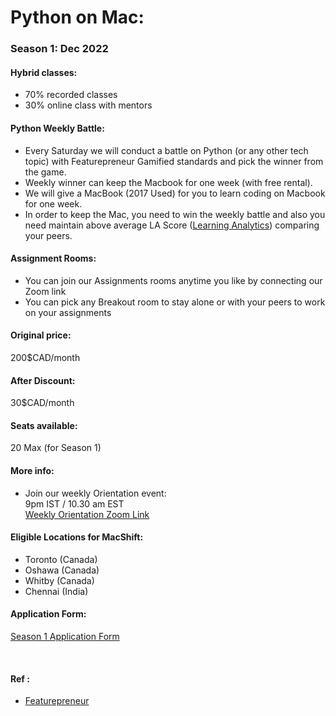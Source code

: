 # Python on Mac: 

### Season 1: Dec 2022



#### Hybrid classes:
- 70% recorded classes
- 30% online class with mentors

#### Python Weekly Battle:
- Every Saturday we will conduct a battle on Python (or any other tech topic) with Featurepreneur Gamified standards and pick the winner from the game. 
- Weekly winner can keep the Macbook for one week (with free rental). 
- We will give a MacBook (2017 Used) for you to learn coding on Macbook for one week.
- In order to keep the Mac, you need to win the weekly battle and also you need maintain above average LA Score ([Learning Analytics](https://chrome.google.com/webstore/detail/learning-analytics/jghnmnbocllgpppgnafiipnjcanfgcdm)) comparing your peers.

#### Assignment Rooms:
- You can join our Assignments rooms anytime you like by connecting our Zoom link
- You can pick any Breakout room to stay alone or with your peers to work on your assignments

#### Original price: 
200$CAD/month

#### After Discount:
30$CAD/month

#### Seats available:
20 Max (for Season 1)

#### More info:
- Join our weekly Orientation event:
  <br>
  9pm IST / 10.30 am EST 
  <br>
  [Weekly Orientation Zoom Link](https://us02web.zoom.us/j/6476476400)

#### Eligible Locations for MacShift:
- Toronto (Canada)
- Oshawa (Canada)
- Whitby (Canada)
- Chennai (India)

#### Application Form:
[Season 1 Application Form](https://bit.ly/pyonmac-s1)

<br>

#### Ref :
  * [Featurepreneur](https://featurepreneur.com/)
